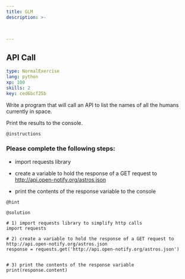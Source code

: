 ```yaml
---
title: GLM
description: >-
  


---
```

## API Call

```yaml
type: NormalExercise
lang: python
xp: 100
skills: 2
key: ced6bcf25b
```

Write a program that will call an API to list the names of all the humans currently in space.  

Print the results to the console.

`@instructions`
### Please complete the following steps:

- import requests library

- create a variable to hold the response of a GET request to http://api.open-notify.org/astros.json

- print the contents of the response variable to the console

`@hint`




`@solution`
```{python}
# 1) import requests library to simplify http calls
import requests

# 2) create a variable to hold the response of a GET request to http://api.open-notify.org/astros.json
response = requests.get('http://api.open-notify.org/astros.json')


# 3) print the contents of the response variable
print(response.content)
```





